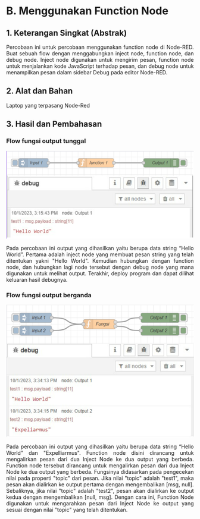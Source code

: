 # B. Menggunakan Function Node

## 1. Keterangan Singkat (Abstrak)

<p align="justify">Percobaan ini untuk percobaan menggunakan function node di Node-RED. Buat sebuah flow dengan menggabungkan inject node, function node, dan debug node. Inject node digunakan untuk mengirim pesan, function node untuk menjalankan kode JavaScript terhadap pesan, dan debug node untuk menampilkan pesan dalam sidebar Debug pada editor Node-RED.


## 2. Alat dan Bahan

Laptop yang terpasang Node-Red
   
## 3. Hasil dan Pembahasan

### Flow fungsi output tunggal
<img src="https://github.com/brianrahma/brian-system-embedded/blob/master/jobsheet%205/B.%20Menggunakan%20Function%20Node/1.%20Flow%20fungsi%20output%20tunggal.png" width="600">
<p align="justify">Pada percobaan ini output yang dihasilkan yaitu berupa data string “Hello World”. Pertama adalah inject node yang membuat pesan string yang telah ditentukan yakni "Hello World". Kemudian hubungkan dengan function node, dan hubungkan lagi node tersebut dengan debug node yang mana digunakan untuk melihat output. Terakhir, deploy program dan dapat dilihat keluaran hasil debugnya.

### Flow fungsi output berganda
<img src="https://github.com/brianrahma/brian-system-embedded/blob/master/jobsheet%205/B.%20Menggunakan%20Function%20Node/2.%20Flow%20fungsi%20output%20berganda.png" width="600">
<p align="justify">Pada percobaan ini output yang dihasilkan yaitu berupa data string “Hello World” dan "Expelliarmus". Function node disini dirancang untuk mengalirkan pesan dari dua Inject Node ke dua output yang berbeda. Function node tersebut dirancang untuk mengalirkan pesan dari dua Inject Node ke dua output yang berbeda. Fungsinya didasarkan pada pengecekan nilai pada properti "topic" dari pesan. Jika nilai "topic" adalah "test1", maka pesan akan dialirkan ke output pertama dengan mengembalikan [msg, null]. Sebaliknya, jika nilai "topic" adalah "test2", pesan akan dialirkan ke output kedua dengan mengembalikan [null, msg]. Dengan cara ini, Function Node digunakan untuk mengarahkan pesan dari Inject Node ke output yang sesuai dengan nilai "topic" yang telah ditentukan.
